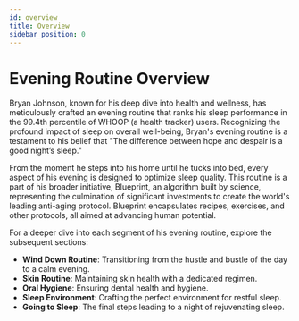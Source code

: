 ```yaml
---
id: overview
title: Overview
sidebar_position: 0
---
```


# Evening Routine Overview

Bryan Johnson, known for his deep dive into health and wellness, has meticulously crafted an evening routine that ranks his sleep performance in the 99.4th percentile of WHOOP (a health tracker) users. Recognizing the profound impact of sleep on overall well-being, Bryan's evening routine is a testament to his belief that "The difference between hope and despair is a good night’s sleep."

From the moment he steps into his home until he tucks into bed, every aspect of his evening is designed to optimize sleep quality. This routine is a part of his broader initiative, Blueprint, an algorithm built by science, representing the culmination of significant investments to create the world's leading anti-aging protocol. Blueprint encapsulates recipes, exercises, and other protocols, all aimed at advancing human potential.

For a deeper dive into each segment of his evening routine, explore the subsequent sections:

- **Wind Down Routine**: Transitioning from the hustle and bustle of the day to a calm evening.
- **Skin Routine**: Maintaining skin health with a dedicated regimen.
- **Oral Hygiene**: Ensuring dental health and hygiene.
- **Sleep Environment**: Crafting the perfect environment for restful sleep.
- **Going to Sleep**: The final steps leading to a night of rejuvenating sleep.